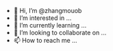 - 👋 Hi, I’m @zhangmouob
- 👀 I’m interested in ...
- 🌱 I’m currently learning ...
- 💞️ I’m looking to collaborate on ...
- 📫 How to reach me ...

<!---
zhangmouob/zhangmouob is a ✨ special ✨ repository because its `README.md` (this file) appears on your GitHub profile.
You can click the Preview link to take a look at your changes.
--->
